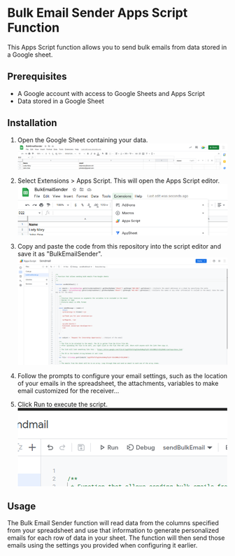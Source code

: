 # Bulk Email Sender Apps Script Function 

This Apps Script function allows you to send bulk emails from data stored in a Google sheet. 

## Prerequisites 

- A Google account with access to Google Sheets and Apps Script
- Data stored in a Google Sheet 

## Installation 

1. Open the Google Sheet containing your data. 
![GoogleSheet](https://github.com/pacifiquerubasha/bulkEmailAppScript/blob/main/assets/sheet.png)

2. Select Extensions > Apps Script. This will open the Apps Script editor. 
![Appscript](https://github.com/pacifiquerubasha/bulkEmailAppScript/blob/main/assets/navigation.png)

3. Copy and paste the code from this repository into the script editor and save it as "BulkEmailSender". 
![Appscript Editor](https://github.com/pacifiquerubasha/bulkEmailAppScript/blob/main/assets/editor.png)

4. Follow the prompts to configure your email settings, such as the location of your emails in the spreadsheet, the attachments, variables to make email customized for the receiver... 

5. Click Run to execute the script.
![Appscript Run](https://github.com/pacifiquerubasha/bulkEmailAppScript/blob/main/assets/run.png)


## Usage 

The Bulk Email Sender function will read data from the columns specified from your spreadsheet and use that information to generate personalized emails for each row of data in your sheet. The function will then send those emails using the settings you provided when configuring it earlier. 

